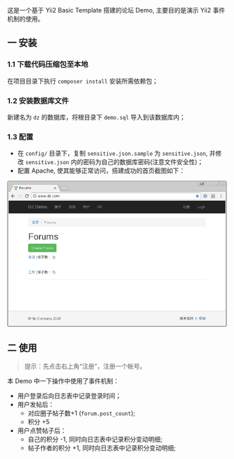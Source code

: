 这是一个基于 Yii2 Basic Template 搭建的论坛 Demo, 主要目的是演示 Yii2 事件机制的使用。

## 一 安装

### 1.1 下载代码压缩包至本地

在项目目录下执行 `composer install` 安装所需依赖包；

### 1.2 安装数据库文件
   
新建名为 `dz` 的数据库，将根目录下 `demo.sql` 导入到该数据库内；

### 1.3 配置

- 在 `config/` 目录下，复制 `sensitive.json.sample` 为 `sensitive.json`, 并修改 `sensitive.json` 内的密码为自己的数据库密码(注意文件安全性)；
- 配置 Apache, 使其能够正常访问，搭建成功的首页截图如下：

![Screenshot](screenshot.png)

## 二 使用

> 提示：先点击右上角“注册”，注册一个帐号。

本 Demo 中一下操作中使用了事件机制：

- 用户登录后向日志表中记录登录时间；
- 用户发帖后：
    - 对应圈子帖子数+1 (`forum.post_count`);
    - 积分 +5
- 用户点赞帖子后：
    - 自己的积分 -1, 同时向日志表中记录积分变动明细;
    - 帖子作者的积分 +1, 同时向日志表中记录积分变动明细;
